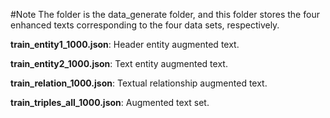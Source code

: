 #Note
The folder is the data_generate folder, and this folder stores the four enhanced texts corresponding to the four data sets, respectively.

**train_entity1_1000.json**: Header entity augmented text.

**train_entity2_1000.json**: Text entity augmented text.

**train_relation_1000.json**: Textual relationship augmented text.

**train_triples_all_1000.json**: Augmented text set.
